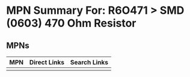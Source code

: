



# MPN Summary For: R6O471 > SMD (0603) 470 Ohm Resistor

## MPNs
  

|MPN|Direct Links|Search Links|
| :--- | :--- | :--- |
||||
